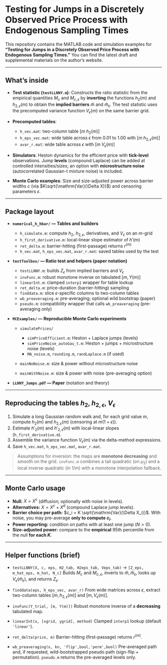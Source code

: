 # Testing for Jumps in a Discretely Observed Price Process with Endogenous Sampling Times

This repository contains the MATLAB code and simulation examples for **“Testing for Jumps in a Discretely Observed Price Process with Endogenous Sampling Times.”**
You can find the latest draft and supplemental materials on the author’s website.

---

## What’s inside

* **Test statistic (`testLLNNY.m`)**:
  Constructs the ratio statistic from the empirical quantities $M_{c}$ and $M_{c,\epsilon}$ by **inverting** the functions $h_{2}(m)$ and $h_{2,\epsilon}(m)$ to obtain the **implied barriers** $\widehat m$ and $\widehat m_{\epsilon}$. The test statistic uses the precomputed variance function $V_{\epsilon}(m)$ on the same barrier grid.

* **Precomputed tables**:

  * `h_vec.mat`: two-column table $[m\; h_{2}(m)]$
  * `h_eps_vec.mat`: wide table across $\epsilon$ from 0.01 to 1.00 with $[m\; h_{2,\epsilon}(m)]$
  * `avar_r.mat`: wide table across $\epsilon$ with $[m\; V_{\epsilon}(m)]$

* **Simulators**:
  Heston dynamics for the efficient price with **tick-level** observations. Jump **levels** (compound Laplace) can be added at controlled intensities/sizes; an option with **microstructure noise** (autocorrelated Gaussian-t mixture noise) is included.

* **Monte Carlo examples**:
  Size and size-adjusted power across barrier widths $c$ (via $K\sqrt{\mathrm{Var}(\Delta X)}$) and censoring parameters $\epsilon$.

---

## Package layout

* **`numerical_h_hbar/` — Tables and builders**

  * `h_simulate.m`: compute $h_{2}$, $h_{2,\epsilon}$, derivatives, and $V_{\epsilon}$ on an $m$-grid
  * `h_first_derivative.m`: local-linear slope estimator of $h'(m)$
  * `ret_delta.m`: barrier-hitting (first-passage) returns $r^{(m)}$
  * `h_vec.mat`, `h_eps_vec.mat`, `avar_r.mat`: saved tables used by the test

* **`testToolbox/` — Ratio test and helpers (paper notation)**

  * `testLLNNY.m`: builds $Z_{\epsilon}$ from implied barriers and $V_{\epsilon}$
  * `invFunc.m`: robust monotone inverse on tabulated $[m, Y(m)]$
  * `linearInt.m`: clamped `interp1` wrapper for table lookup
  * `ret_delta.m`: price-duration (barrier-hitting) sampling
  * `finddata.m`: slice $\epsilon$-specific columns to two-column tables
  * `wb_preaveraging.m`: pre-averaging; optional wild bootstrap (paper)
  * `pseudo.m`: compatibility wrapper that calls `wb_preaveraging` (pre-averaging only)

* **`MCExamples/` — Reproducible Monte Carlo experiments**

  * `simulatePrices/`

    * `simPriceEfficient.m`: Heston + Laplace jumps (levels)
    * `simPriceNoise_autoGau_t.m`: Heston + jumps + microstructure noise (levels)
    * `MA_noise.m`, `rounding.m`, `randLaplace.m` (if used)
  * `mainNoNoise.m`: size & power without microstructure noise
  * `mainWithNoise.m`: size & power with noise (pre-averaging option)

* **`LLNNY_Jumps.pdf` — Paper** (notation and theory)

---

## Reproducing the tables $h_{2}$, $h_{2,\epsilon}$, $V_{\epsilon}$

1. Simulate a long Gaussian random walk and, for each grid value $m$, compute $h_{2}(m)$ and $h_{2,\epsilon}(m)$ (censoring at $m(1+\epsilon)$).
2. Estimate $h'_{2}(m)$ and $h'_{2,\epsilon}(m)$ with local-linear slopes (`h_first_derivative.m`).
3. Assemble the variance function $V_{\epsilon}(m)$ via the delta-method expressions.
4. Save `h_vec.mat`, `h_eps_vec.mat`, `avar_r.mat`.

> Assumptions for inversion: the maps are **monotone decreasing** and smooth on the grid. `invFunc.m` combines a tail quadratic (on $\mu_2$) and a local inverse quadratic (in $1/m$) with a monotone interpolation fallback.

---

## Monte Carlo usage

* **Null:** $X = X^{c}$ (diffusion; optionally with noise in levels).
* **Alternatives:** $X = X^{c} + X^{d}$ (compound Laplace jump levels).
* **Barrier choice per path:** $c_i = K \sqrt{\mathrm{Var}(\Delta X_i)}$. With noise, you may pre-average **only to compute $c_i$**.
* **Power reporting:** condition on paths with at least one jump ($N>0$).
* **Size-adjusted power:** compare to the **empirical** 95th percentile from the null **for each $K$**.

---

## Helper functions (brief)

* `testLLNNY(X, c, eps, H2_tab, H2eps_tab, Veps_tab)` → `[Z_eps, m_hat_eps, m_hat, N_c]`
  Builds $M_c$ and $M_{c,\epsilon}$, inverts to $\widehat m,\widehat m_{\epsilon}$, looks up $V_{\epsilon}(\widehat m_{\epsilon})$, and returns $Z_{\epsilon}$.

* `finddata(eps, h_eps_vec, avar_r)`
  From wide matrices across $\epsilon$, extract two-column tables $[m, h_{2,\epsilon}(m)]$ and $[m, V_{\epsilon}(m)]$.

* `invFunc(Y_trial, [m, Y(m)])`
  Robust monotone inverse of a **decreasing** tabulated map.

* `linearInt(x, [xgrid, ygrid], method)`
  Clamped `interp1` lookup (default `'linear'`).

* `ret_delta(price, m)`
  Barrier-hitting (first-passage) returns $r^{(m)}$.

* `wb_preaveraging(x, kn, 'flip',bool,'perm',bool)`
  Pre-averaged path and, if requested, wild-bootstrapped pseudo path (sign-flip + permutation).
  `pseudo.m` returns the pre-averaged levels only.
